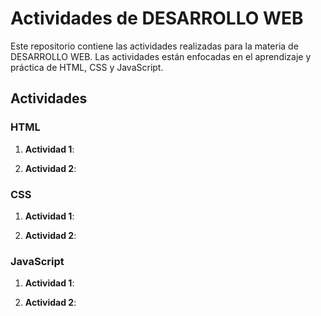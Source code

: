 # Actividades de DESARROLLO WEB

Este repositorio contiene las actividades realizadas para la materia de DESARROLLO WEB. Las actividades están enfocadas en el aprendizaje y práctica de HTML, CSS y JavaScript.

## Actividades

### HTML

1. **Actividad 1**: 

2. **Actividad 2**: 

### CSS

1. **Actividad 1**: 

2. **Actividad 2**: 

### JavaScript

1. **Actividad 1**: 

2. **Actividad 2**: 